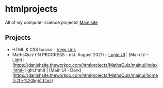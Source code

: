 # htmlprojects
All of my computer science projects! [Main site](https://danishsite.theworkpc.com/htmlprojects)

## Projects
- HTML & CSS basics - [View Link](https://danishsite.theworkpc.com/htmlprojects/htmlncss-basics/index.html)
- MathsQuiz (IN PROGRESS - est. August 2021) - [Login UI](https://danishsite.theworkpc.com/htmlprojects/MathsQuiz) | 
[Main UI - Light](https://danishsite.theworkpc.com/htmlprojects/MathsQuiz/mainui/index.html- light.html) | [Main UI - Dark}(https://danishsite.theworkpc.com/htmlprojects/MathsQuiz/mainui/home%20-%20light.html)
